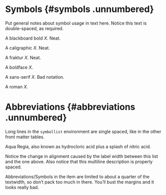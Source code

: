 Symbols {#symbols .unnumbered}
=======

Put general notes about symbol usage in text here. Notice this text is
double-spaced, as required.

A blackboard bold $X$. Neat.

A caligraphic $X$. Neat.

A fraktur $X$. Neat.

A boldface $X$.

A sans-serif $X$. Bad notation.

A roman $X$.

Abbreviations {#abbreviations .unnumbered}
=============

Long lines in the `symbollist` environment are single spaced, like in
the other front matter tables.

Aqua Regia, also known as hydrocloric acid plus a splash of nitric acid.

Notice the change in alignment caused by the label width between this
list and the one above. Also notice that this multiline description is
properly spaced.

Abbreviations/Symbols in the item are limited to about a quarter of the
textwidth, so don’t pack too much in there. You’ll bust the margins and
it looks really bad.


